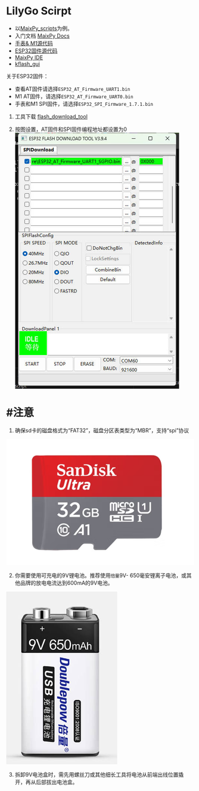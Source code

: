 LilyGo Scirpt
===========================

- 以[MaixPy_scripts](https://github.com/sipeed/MaixPy_scripts)为例。
- 入门文档 [MaixPy Docs](https://cn.maixpy.sipeed.com/maixpy/en/)
- [手表& M1源代码](https://github.com/Xinyuan-LilyGO/MaixPy)
- [ESP32固件源代码](https://github.com/adafruit/nina-fw)
- [MaixPy IDE](http://dl.sipeed.com/MAIX/MaixPy/ide/)
- [kflash_gui](https://dl.sipeed.com/shareURL/MAIX/tools)

关于ESP32固件：
- 查看AT固件请选择`ESP32_AT_Firmware_UART1.bin`
- M1 AT固件，请选择`ESP32_AT_Firmware_UART0.bin`
- 手表和M1 SPI固件，请选择`ESP32_SPI_Firmware_1.7.1.bin`

1. 工具下载 [flash_download_tool](https://www.espressif.com/sites/default/files/tools/flash_download_tool_v3.8.5.zip)

2. 按图设置，AT固件和SPI固件编程地址都设置为0
    ![](./image/setting.jpg)


# #注意
1. 确保sd卡的磁盘格式为“FAT32”，磁盘分区表类型为“MBR”，支持“spi”协议

![San Disk](/image/SdCard.jpg)

2. 你需要使用可充电的9V锂电池。推荐使用`倍量`9V- 650毫安锂离子电池，或其他品牌的放电电流达到600mA的9V电池。

![Doublepow电池](/image/battery.jpg)

3. 拆卸9V电池盒时，需先用螺丝刀或其他细长工具将电池从前端出线位置撬开，再从后部拔出电池盒。
